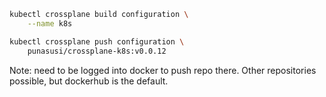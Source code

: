 ```bash
kubectl crossplane build configuration \
    --name k8s

kubectl crossplane push configuration \
    punasusi/crossplane-k8s:v0.0.12
```


Note: need to be logged into docker to push repo there. Other repositories possible, but dockerhub is the default.